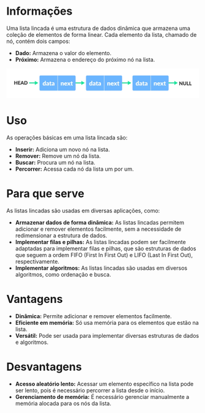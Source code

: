 # Informações

<p>Uma lista lincada é uma estrutura de dados dinâmica que armazena uma coleção de elementos de forma linear. Cada elemento da lista, chamado de nó, contém dois campos:</p>

- **Dado:** Armazena o valor do elemento.
- **Próximo:** Armazena o endereço do próximo nó na lista.

![alt text](src/images/image.png)

# Uso

<p>As operações básicas em uma lista lincada são:</p>

- **Inserir:** Adiciona um novo nó na lista.
- **Remover:** Remove um nó da lista.
- **Buscar:** Procura um nó na lista.
- **Percorrer:** Acessa cada nó da lista um por um.

# Para que serve

<p>As listas lincadas são usadas em diversas aplicações, como:</p>

- **Armazenar dados de forma dinâmica:** As listas lincadas permitem adicionar e remover elementos facilmente, sem a necessidade de redimensionar a estrutura de dados.
- **Implementar filas e pilhas:** As listas lincadas podem ser facilmente adaptadas para implementar filas e pilhas, que são estruturas de dados que seguem a ordem FIFO (First In First Out) e LIFO (Last In First Out), respectivamente.
- **Implementar algoritmos:** As listas lincadas são usadas em diversos algoritmos, como ordenação e busca.

# Vantagens

- **Dinâmica:** Permite adicionar e remover elementos facilmente.
- **Eficiente em memória:** Só usa memória para os elementos que estão na lista.
- **Versátil:** Pode ser usada para implementar diversas estruturas de dados e algoritmos.

# Desvantagens

- **Acesso aleatório lento:** Acessar um elemento específico na lista pode ser lento, pois é necessário percorrer a lista desde o início.
- **Gerenciamento de memória:** É necessário gerenciar manualmente a memória alocada para os nós da lista.
